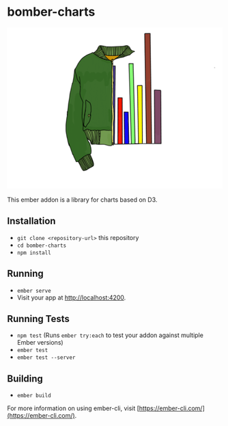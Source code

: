 # bomber-charts

![Image of bomber chartslogo](https://github.com/langens-jonathan/bomber-charts/blob/master/bomber-charts-logo-v0.png)

This ember addon is a library for charts based on D3.

## Installation

* `git clone <repository-url>` this repository
* `cd bomber-charts`
* `npm install`

## Running

* `ember serve`
* Visit your app at [http://localhost:4200](http://localhost:4200).

## Running Tests

* `npm test` (Runs `ember try:each` to test your addon against multiple Ember versions)
* `ember test`
* `ember test --server`

## Building

* `ember build`

For more information on using ember-cli, visit [https://ember-cli.com/](https://ember-cli.com/).
